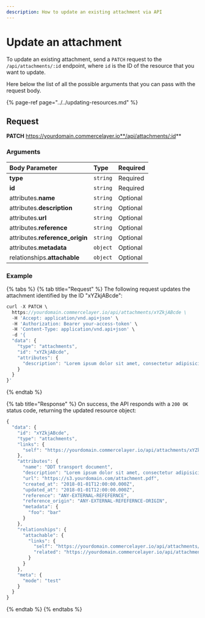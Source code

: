 ```yaml
---
description: How to update an existing attachment via API
---
```


# Update an attachment

To update an existing attachment, send a `PATCH` request to the `/api/attachments/:id` endpoint, where `id` is the ID of the resource that you want to update.

Here below the list of all the possible arguments that you can pass with the request body.

{% page-ref page="../../updating-resources.md" %}

## Request

**PATCH** https://yourdomain.commercelayer.io**/api/attachments/:id**

### Arguments

| Body Parameter | Type | Required |
| :--- | :--- | :--- |
| **type** | `string` | Required |
| **id** | `string` | Required |
| attributes.**name** | `string` | Optional |
| attributes.**description** | `string` | Optional |
| attributes.**url** | `string` | Optional |
| attributes.**reference** | `string` | Optional |
| attributes.**reference\_origin** | `string` | Optional |
| attributes.**metadata** | `object` | Optional |
| relationships.**attachable** | `object` | Optional |

### Example

{% tabs %}
{% tab title="Request" %}
The following request updates the attachment identified by the ID "xYZkjABcde":

```javascript
curl -X PATCH \
  https://yourdomain.commercelayer.io/api/attachments/xYZkjABcde \
  -H 'Accept: application/vnd.api+json' \
  -H 'Authorization: Bearer your-access-token' \
  -H 'Content-Type: application/vnd.api+json' \
  -d '{
  "data": {
    "type": "attachments",
    "id": "xYZkjABcde",
    "attributes": {
      "description": "Lorem ipsum dolor sit amet, consectetur adipisicing elit, sed do eiusmod tempor incididunt ut labore et dolore magna aliqua."
    }
  }
}'
```
{% endtab %}

{% tab title="Response" %}
On success, the API responds with a `200 OK` status code, returning the updated resource object:

```javascript
{
  "data": {
    "id": "xYZkjABcde",
    "type": "attachments",
    "links": {
      "self": "https://yourdomain.commercelayer.io/api/attachments/xYZkjABcde"
    },
    "attributes": {
      "name": "DDT transport document",
      "description": "Lorem ipsum dolor sit amet, consectetur adipisicing elit, sed do eiusmod tempor incididunt ut labore et dolore magna aliqua.",
      "url": "https://s3.yourdomain.com/attachment.pdf",
      "created_at": "2018-01-01T12:00:00.000Z",
      "updated_at": "2018-01-01T12:00:00.000Z",
      "reference": "ANY-EXTERNAL-REFEFERNCE",
      "reference_origin": "ANY-EXTERNAL-REFEFERNCE-ORIGIN",
      "metadata": {
        "foo": "bar"
      }
    },
    "relationships": {
      "attachable": {
        "links": {
          "self": "https://yourdomain.commercelayer.io/api/attachments/xYZkjABcde/relationships/attachable",
          "related": "https://yourdomain.commercelayer.io/api/attachments/xYZkjABcde/attachable"
        }
      }
    },
    "meta": {
      "mode": "test"
    }
  }
}
```
{% endtab %}
{% endtabs %}


